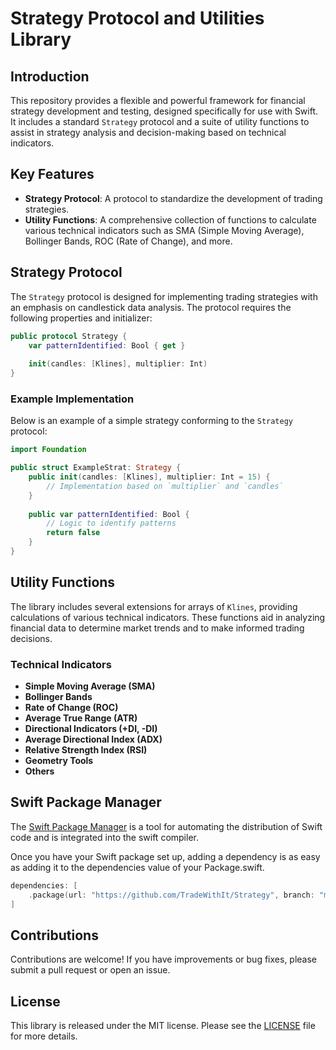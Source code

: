 # Strategy Protocol and Utilities Library

## Introduction
This repository provides a flexible and powerful framework for financial strategy development and testing, designed specifically for use with Swift. It includes a standard `Strategy` protocol and a suite of utility functions to assist in strategy analysis and decision-making based on technical indicators.

## Key Features
- **Strategy Protocol**: A protocol to standardize the development of trading strategies.
- **Utility Functions**: A comprehensive collection of functions to calculate various technical indicators such as SMA (Simple Moving Average), Bollinger Bands, ROC (Rate of Change), and more.

## Strategy Protocol
The `Strategy` protocol is designed for implementing trading strategies with an emphasis on candlestick data analysis. The protocol requires the following properties and initializer:

```swift
public protocol Strategy {
    var patternIdentified: Bool { get }
    
    init(candles: [Klines], multiplier: Int)
}
```

### Example Implementation
Below is an example of a simple strategy conforming to the `Strategy` protocol:

```swift
import Foundation

public struct ExampleStrat: Strategy {
    public init(candles: [Klines], multiplier: Int = 15) {
        // Implementation based on `multiplier` and `candles`
    }
    
    public var patternIdentified: Bool {
        // Logic to identify patterns
        return false
    }
}
```

## Utility Functions
The library includes several extensions for arrays of `Klines`, providing calculations of various technical indicators. These functions aid in analyzing financial data to determine market trends and to make informed trading decisions.

### Technical Indicators
- **Simple Moving Average (SMA)**
- **Bollinger Bands**
- **Rate of Change (ROC)**
- **Average True Range (ATR)**
- **Directional Indicators (+DI, -DI)**
- **Average Directional Index (ADX)**
- **Relative Strength Index (RSI)**
- **Geometry Tools**
- **Others**

## Swift Package Manager

The [Swift Package Manager](https://swift.org/package-manager/) is a tool for automating the distribution of Swift code and is integrated into the swift compiler.

Once you have your Swift package set up, adding a dependency is as easy as adding it to the dependencies value of your Package.swift.

```swift
dependencies: [
    .package(url: "https://github.com/TradeWithIt/Strategy", branch: "main")
]
```

## Contributions
Contributions are welcome! If you have improvements or bug fixes, please submit a pull request or open an issue.

## License
This library is released under the MIT license. Please see the [LICENSE](LICENSE) file for more details.
